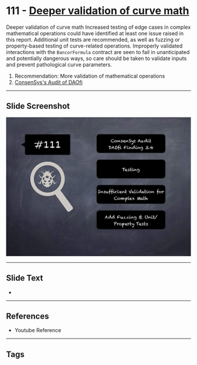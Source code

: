 
# 111 - [Deeper validation of curve math](./Deeper%20validation%20of%20curve%20math.md)

Deeper validation of curve math Increased testing of edge cases in complex mathematical operations could have identified at least one issue raised in this report. Additional unit tests are recommended, as well as fuzzing or property-based testing of curve-related operations. Improperly validated interactions with the `BancorFormula` contract are seen to fail in unanticipated and potentially dangerous ways, so care should be taken to validate inputs and prevent pathological curve parameters.


1. Recommendation: More validation of mathematical operations
2. [ConsenSys's Audit of DAOfi](https://consensys.net/diligence/audits/2021/02/daofi/#deeper-validation-of-curve-math)


___
## Slide Screenshot
![111.png](../../images/8.%20Audit%20Findings%20201/111.png)
___
## Slide Text
- 
___
## References
- Youtube Reference
___
## Tags
